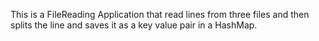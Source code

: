 This is a FileReading Application that read lines from three files 
and then splits the line and saves it as a key value pair in a HashMap.
